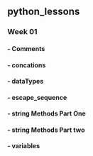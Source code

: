 ## python_lessons

### Week 01

#### - Comments

#### - concations

#### - dataTypes

#### - escape_sequence

#### - string Methods Part One

#### - string Methods Part two

#### - variables
